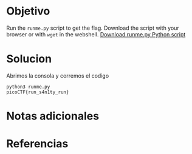 # Objetivo

Run the `runme.py` script to get the flag. Download the script with your browser or with `wget` in the webshell. [Download runme.py Python script](https://artifacts.picoctf.net/c/34/runme.py)

# Solucion
Abrimos la consola y corremos el codigo 
```Shell
python3 runme.py
picoCTF{run_s4n1ty_run}

```
# Notas adicionales

# Referencias